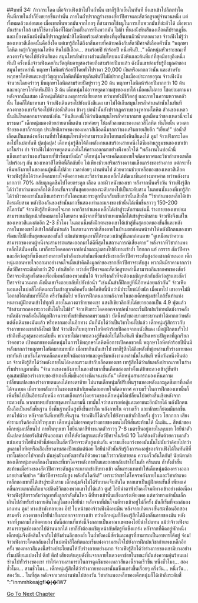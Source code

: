 ##บทที่ 34: ก้าวกระโดด
เมื่อจ้าวเฟิงเข้าไปในถ้ำนั้น เขาก็รู้สึกเย็นในทันที
ยิ่งเขาเข้าไปลึกเท่าใด พื้นที่ภายในถ้ำก็ยิ่งขยายขึ้นเท่านั้น ภายในถ้ำปรากฏร่างของสัตว์ปีศาจและสัตว์อสูรอยู่จำนวนหนึ่ง แต่ทั้งหมดล้วนอ่อนแอ เมื่อเขาเห็นพวกมันจากไกลๆ ก็สามารถใช้ธนูในการเก็บพวกมันทีล่ะตัวได้
เมื่อพวกมันเข้ามาใกล้ เขาก็ใช้ดาบโค้งที่ได้มาใหม่ในการหั่นพวกมัน
ไม่ช้า พื้นผนังหินสีแดงเลือดก็ปรากฏขึ้น และเบื้องหลังผนังนั้นก็ปรากฏบ่อน้ำสีโลหิตพร้อมด้วยฟองที่ผุดขึ้นบนผิวน้ำตลอดเวลา
จ้าวเฟิงไม่รู้ว่าของเหลวสีเลือดนั้นคือสิ่งใด แต่เขารู้สึกได้ถึงกลิ่นอายที่คล้ายคลึงกับสัตว์ปีศาจสีเลือดตัวนั้น
“พฤกษาโลหิต หญ้าวิญญาณโลหิต หินไผ่สีเลือด… สามร้อยปี ห้าร้อยปี หนึ่งพันปี…”
เด็กหนุ่มหัวเราะขณะที่ดวงตาจับจ้องไปยังหินสีแดง
สมุนไพรล้ำค่าบางส่วนเติบโตบนผนังหินและต้นที่แก่ที่สุดมีอายุถึงหนึ่งพันปี ครั้งหนึ่งจ้าวเฟิงเคยกินวัตถุดิบอายุสองร้อยถึงสามร้อยปีมาแล้ว ดังนั้นเขาย่อมรับรู้ถึงมูลค่าของสมุนไพรเหล่านี้
พฤกษาโลหิตห้าร้อยปีโดยทั่วไปราคา 20,000 เงินหรือมากกว่านั้น
และสำหรับพฤกษาโลหิตและหญ้าวิญญาณโลหิตที่มีอายุเกินพันปีไม่มีปรากฏในเมืองประกายอรุณ
จ้าวเฟิงนับจำนวนโดยคร่าวๆ มีพฤกษาโลหิตสามร้อยปีอยู่ราวๆ 20 ต้น พฤกษาโลหิตห้าร้อยปีมากกว่า 10 ต้น และพฤกษาโลหิตพันปีอีก 3 ต้น
เด็กหนุ่มไม่อาจหยุดความสุขของเขาได้
เมื่อคนไม่ตาย โชคย่อมตามมาหลังจากนั้นเสมอ
เด็กหนุ่มได้ผ่านเหตุการณ์เสี่ยงตาย ทว่าเขายังมีชีวิตอยู่ และภายในความหวาดกลัวนั้น โชคก็ได้มาหาเขา
จ้าวเฟิงเดินตรงไปยังผนังสีแดง เขาไม่ได้เก็บสมุนไพรล้ำค่าเหล่านั้นในทันที
ดวงตาของเขาจับจ้องไปยังบ่อน้ำสีแดง
ข้างๆ บ่อน้ำนั้นยังปรากฏคราบของงูหลามโลหิต ส่วนของเหลวนั้นมันไหลออกมาจากผนังหิน
“หินสีแดงนี่ให้กำเนิดสมุนไพรล้ำค่ามากมาย ดูเหมือนว่าของเหลวนี่จะไม่ธรรมดา”
เด็กหนุ่มมองด้วยสายตาตื่นเต้น เขาค่อยๆ โน้มตัวลงแตะของเหลวสีโลหิต ทันใดนั้น ดวงตาซ้ายของเขาก็กระตุก ประสิทธิภาพของของเหลวสีเลือดนี่มากกว่าผงเสริมกายเสียอีก
“เยี่ยม!”
บ่อน้ำสีเลือดเป็นแหล่งพลังงานที่ทำให้สมุนไพรล้ำค่าสามารถเติบโตบนผนังหินสีแดงได้
ตูม!
จ้าวเฟิงกระโดดลงไปในบ่อทันที
ปุดปุดปุด!
เด็กหนุ่มรู้สึกได้ถึงพลังงานแสบร้อนสายหนึ่งได้ซึมผ่านรูขุมขนของเขาเข้ามาในร่าง
อ่า
จ้าวเฟิงไม่อาจหยุดตนเองไม่ให้ครางออกมาอย่างพึงพอใจได้
“พลังงานในบ่อน้ำนี่แข็งแกร่งกว่าผงเสริมกายที่ข้าซื้อมายิ่งนัก”
เด็กหนุ่มโคจรเคล็ดลมหายใจตัดอากาศและวิชากำแพงเหล็กไปพร้อมๆ กัน
ของเหลวสีโลหิตนี้ลึกลับยิ่ง ไม่เพียงช่วยเสริมสร้างความแข็งแกร่งของร่างกาย แต่กระทั่งเพิ่มพลังภายในของคนผู้หนึ่งไปด้วย
เวลาค่อยๆ ผ่านพ้นไป
ด้วยความช่วยเหลือของของเหลวสีเลือด จ้าวเฟิงรู้สึกได้ว่าเคล็ดลมหายใจตัดอากาศและวิชากำแพงเหล็กได้พัฒนาขึ้นอย่างมหาศาล
ทว่าพลังงานมากกว่า 70% กลับถูกดูดซึมไปโดยกระดูก เลือด และผิวหนังของเขา
หลังจากนั้นครึ่งวัน
จ้าวเฟิงรู้สึกได้ว่าวิชากำแพงเหล็กได้เลื่อนขั้นจากขั้นสุดยอดของระดับสองไปเป็นระดับสาม
ในตอนนั้นเองที่เขารู้สึกได้ว่าผิวของเขานั้นแข็งแกร่งราวกับโลหะและกระดูกนั้นกลับแข็งกว่านั้นเสียอีก
“วิชากำแพงเหล็กได้เข้าถึงระดับสาม พลังป้องกันของข้านั้นมากขึ้นสองเท่าและแรงของข้านั้นได้เพิ่มขึ้นราวๆ 150-200 กิโลกรัม”
จ้าวเฟิงรู้สึกพึงพอใจมาก หากวิชากำแพงเหล็กได้เข้าสู่ระดับสามเช่นนี้ ร่างกายของเขาย่อมสามารถเผชิญหน้ากับคมดาบได้โดยตรง
หลังจากที่วิชากำแพงเหล็กได้เข้าสู่ระดับสาม จ้าวเฟิงจึงแช่ในของเหลวสีแดงต่ออีก 2-3 ชั่วโมง ในตอนนี้พลังฝึกตนของเขาได้เข้าสู่ขั้นสุดยอดของขั้นสี่และพลังภายในของเขาได้เข้าใกล้ขั้นห้าแล้ว
ในสถานการณ์เสี่ยงตายในป่าเมฆาก่อนหน้าทำให้พลังฝึกตนของเขาพัฒนาไปถึงขั้นสุดยอดของขั้นสี่ แม้แต่ชายชุดเทาก็ได้ทะลวงเข้าสู่ขั้นหกก่อนตาย
“ดูเหมือนว่าความสามารถของคนผู้หนึ่งจะสามารถแสดงออกมาได้ดีที่สุดในสถานการณ์เสี่ยงตาย”
หลังจากที่วิชากำแพงเหล็กได้มั่นคงขั้น เขาก็กระโดดออกจากบ่อน้ำและมุ่งตรงไปยังทางเข้าถ้ำ
โฮกกก แฮ่ กรรรร
สัตว์ปีศาจและสัตว์อสูรที่แข็งแกร่งหลายตัวกำลังเข่นฆ่ากันเพื่อแย่งชิงซากสัตว์ปีศาจระดับสูงสองซากด้านนอก
เด็กหนุ่มถอนหายใจออกมาอย่างจนใจเมื่อเข้าคิดถึงมูลค่าของซากสัตว์ปีศาจระดับสูง พวกมันมีราคามากกว่าสัตว์ปีศาจระดับต่ำกว่า 20 เท่าเสียอีก
ทว่าสัตว์ปีศาจและสัตว์อสูรเหล่านี้สามารถกินซากศพของสัตว์ปีศาจระดับสูงทั้งสองเพื่อเพิ่มพลังของพวกมันได้ จ้าวเฟิงกลัวที่จะต้องเผชิญหน้ากับสัตว์อสูรและสัตว์ปีศาจจำนวนมาก ดังนั้นเขาจึงถอยกลับไปยังบ่อน้ำ
“เช่นนั้นข้าก็ฝึกอยู่ที่นี่อีกหน่อยแล้วกัน”
จ้าวเฟิงนอนลงในบ่อสีโลหิตและเริ่มเข้าญาณอีกครั้ง บ่อโลหิตนี้นับว่ามีประโยชน์ยิ่งนัก เมื่อเขาไป เขาอาจไม่มีโอกาสได้กลับมาที่นี่อีก
ครึ่งวันถัดไป
พลังการฝึกตนและพลังภายในของเด็กหนุ่มเข้าใกล้ขั้นห้าแห่งหนทางผู้ฝึกตนเข้าไปทุกที ภายในดวงตาซ้ายของเขา แสงสีเขียวลึกลับได้ขยายออกเป็น 4.9 ฟุตแล้ว
“ข้าสามารถลองทะลวงขั้นได้ในไม่ช้า”
จ้าวเฟิงกระโดดออกจากบ่อน้ำและเริ่มฝึกฝนวิชาหมัดมังกรคลั่ง หมัดมังกรคลั่งนั้นได้ถูกฝึกจนกระทั่งเข้าขั้นหลอมรวมแล้ว บัดนี้พลังของบางกระบวนท่าได้มากกว่าพลังแต่ดั้งเดิมของมันแล้ว หรือหากมองในอีกทาง มันก็นับได้ว่าเป็นวิชาใหม่ไปแล้ว
เด็กหนุ่มรู้สึกราวกับร่างกายของเขากำลังไหม้
ปึก!
จ้าวเฟิงเก็บพฤกษาโลหิตห้าร้อยปีออกจากผนังสีแดง
เมื่อผู้ฝึกตนทั่วไปเข้าถึงขั้นสูงสุดของระดับขั้น พวกเขาไม่อาจทะลวงสู่ขั้นต่อไปได้ในทันที นั่นเป็นเพราะปัญหาที่ถูกเรียกว่าคอขวด
เป้าหมายของเด็กหนุ่มในการใช้พฤกษาโลหิตคือการเปิดคอขวดนี้ พฤกษาโลหิตห้าร้อยปีนั้นมีพลังมากกว่าพฤกษาโลหิตมากมายนัก เมื่อเขากินมันเข้าไป เขาก็รู้สึกได้ถึงพลังที่พุ่งพล่านทั่วร่างกายของเขาทันที
เขาเริ่มโคจรเคล็ดลมหายใจตัดอากาศและดูดซึมพลังงานเหล่านั้นในทันที
หนึ่งวันหนึ่งคืนต่อมา
จ้าวเฟิงรู้สึกได้ว่าพลังภายในได้หลอมรวมเข้ากับเลือดของเขา เขารู้สึกได้ว่าเส้นพลังปราณภายในร่างเริ่มปรากฏมากขึ้น
“จำนวนของพลังภายในของข้ามากขึ้นเกือบสองเท่าตั้งแต่ข้าทะลวงเข้าสู่ขั้นห้า คุณสมบัติของร่างกายของข้าเองก็เพิ่มขึ้นอย่างชัดเจนเช่นกัน”
เด็กหนุ่มสามารถมองเห็นความเปลี่ยนแปลงของร่างกายตนเองได้ทางตาซ้าย
ไม่นานเด็กหนุ่มก็ปรับพื้นฐานของพลังและดูดซึมยาที่เหลือได้จนหมด เมื่อรวมพลังภายในของเขาเข้ากับเคล็ดลมหายใจตัดอากาศ ความเร็วในการฝึกของเขานั้นก็เพิ่มขึ้นไปเป็นอีกระดับหนึ่ง ความแข็งแกร่งโดยรวมของเด็กหนุ่มได้เปลี่ยนไปอย่างสิ้นเชิงหลังจากทะลวงขั้น
หากเขาพบกับชายชุดเทาในยามนี้ เขามั่นใจว่าสมารถต่อสู้และเอาชนะอีกฝ่ายได้
พลังฝึกตนนั้นถือเป็นพลังพื้นฐาน ยิ่งพื้นฐานนั้นสูงยิ่งขึ้นเท่าใด พลังภายใน ความเร็ว และทักษะก็ย่อมมีมากขึ้นตามไปด้วย
หลังจากวันที่เขาปรับพื้นฐาน จ้าวเฟิงก็ได้กลับไปยังทางเข้าถ้ำอีกครั้ง
ฮู่ววว โฮกกกก
เสียงคำรามกรีดก้องไปทั่วหุบเขา เด็กหนุ่มไม่อาจหยุดร่างกายของตนไม่ให้สั่นสะท้านได้
นั่นมัน…
สีหน้าของเด็กหนุ่มเปลี่ยนไป
ภายในหุบเขา ไฮยีน่าตาสีฟ้าขนาดตัวราวๆ 7-8 เมตรยืนอยู่ภายในหุบเขา ไฮยีน่าตัวนั้นปลดปล่อยรังสีฆ่าฟันออกมา ทำให้สัตว์อสูรและสัตว์ปีศาจในรัศมี 10 ไมล์ต้องตัวสั่นด้วยความกลัว
แน่นอนว่าไฮยีน่าตัวนี้ย่อมเป็นสัตว์ปีศาจระดับสูงเช่นกัน ความแข็งแกร่งของมันนั้นไม่นับว่าด้อยไปกว่างูหลามโลหิตหรือเสือเขี้ยวดาบสองปีกแม้แต่น้อย
ไฮยีน่าตัวนั้นรับรู้ถึงการคงอยู่ของจ้าวเฟิงได้ในทันทีที่เขาโผล่ออกไปจากถ้ำ มันพุ่งตัวมายังเขาทันทีด้วยความเร็วราวกับสายลม
ความเร็วอันใดกัน!
นัยน์ตาดำของเด็กหนุ่มหดเล็กลงในขณะที่เขาโคจรพลังภายในและถอยกลับเข้าไปในถ้ำ
ครืนนน
ถ้ำทั้งถ้ำสั่นสะท้านเมื่อร่างของสัตว์ปีศาจระดับสูงกระแทกเข้ากับทางเข้า คลื่นกระแทกทำให้เด็กหนุ่มต้องครางออกมาอย่างเจ็บปวด
“สัตว์ปีศาจระดับสูง พลังอันใดกัน!”
เพราะว่าเขาได้โคจรพลังภายในและวิชากำแพงเหล็กของเขาก็ได้เข้าสู่ระดับสาม เด็กหนุ่มจึงไม่ได้รับบาดเจ็บอันใด
หากเขาเป็นผู้ฝึกตนขั้นสี่ เพียงแค่คลื่นกระแทกก็เกือบจะปลิดชีวิตของพวกเขาไปได้แล้ว
ตูม!
ไฮยีน่าตาฟ้ายังคงโจมตีทางเข้าอย่างต่อเนื่อง
จ้าวเฟิงรู้สึกราวกับว่าภูเขาทั้งลูกกำลังสั่นไหว ดีที่ทางเข้านั้นแข็งแกร่งเพียงพอ แต่ทว่าทางเข้านั้นเล็กเกินไปสำหรับร่างกายอันใหญ่โตของไฮยีน่า หลังจากที่มันโจมตีทางเข้าอยู่ไม่กี่ครั้ง มันก็เริ่มที่จะถล่มลงมาแทน
ตูม!
ทางเข้าพังทลายลง
อ๊า!
ใบหน้าของจ้าวเฟิงมืดทะมึน หลังจากเกิดแรงสั่นสะเทือนอีกสองสามครั้ง ดวงตาของไฮยีน่าก็ผละออกจากทางเข้า
ทว่าเด็กหนุ่มก็ยังคงรู้สึกได้ถึงกลิ่นอายของมัน หลังจากที่งูหลามโลหิตตายลง บัดนี้สถานที่แห่งนี้จึงกลายเป็นอาณาเขตของไฮยีน่าไปแทน
แม้ว่าจ้าวเฟิงจะสามารถขุดช่องออกไปด้านนอกได้ เขาก็ยังต้องเผชิญหน้ากับศัตรูที่แข็งแกร่ง หลังจากที่คิดอยู่พักหนึ่ง เด็กหนุ่มจึงตัดสินใจกลับไปยังส่วนลึกของถ้ำ
ในถ้ำยังคงมีสัตว์และอสูรที่สามารถเป็นอาหารได้อยู่
จ๋อม!
จ้าวเฟิงกระโดดกลับลงไปในบ่อน้ำสีโลหิตและเริ่มเพ่งความสนใจไปยังการฝึกฝนวิชากำแพงเหล็กอีกครั้ง
ของเหลวสีแดงนี้สร้างประโยชน์ให้กับร่างกายอย่างมาก จ้าวเฟิงรู้สึกได้ว่าร่างกายของเขามีบางอย่างเริ่มเปลี่ยนแปลงไป
ตึก! ตึก!
เสียงเต้นตุบดังขึ้นจากภายในดวงตาซ้ายในขณะที่มันส่งความอุ่นร้อนแผ่ซ่านไปทั่วร่างของเขา ทำให้ความสามารถในการดูดซึมของเหลวสีแดงนี้รวดเร็วขึ้น
หนึ่งชั่วโมง… สองชั่วโมง… สามชั่วโมง…
เด็กหนุ่มรู้สึกได้ว่าร่างกายของเขานั้นแข็งแกร่งขึ้นเรื่อยๆ
ครึ่งวัน… หนึ่งวัน… สองวัน…
ในที่สุด หลังจากเวลาผ่านพ้นไปสองวัน วิชากำแพงเหล็กของเด็กหนุ่มก็ได้เข้าถึงระดับสี่    ":"inmmhkeajgfl�j�їW7


[Go To Next Chapter]( ./35.md)